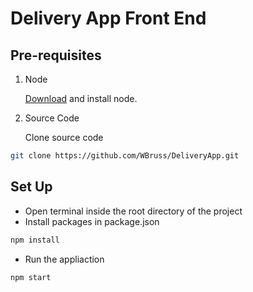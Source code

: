 # Delivery App Front End


## Pre-requisites
1. Node
    
    [Download](https://nodejs.org/en/download/) and install node.

2. Source Code

    Clone source code
```bash
git clone https://github.com/WBruss/DeliveryApp.git
```

## Set Up
* Open terminal inside the root directory of the project
* Install packages in package.json
```bash
npm install
```
* Run the appliaction
```bash
npm start 
```